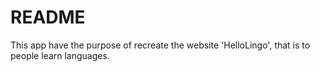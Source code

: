 # README

This app have the purpose of recreate the website 'HelloLingo', that is to people learn languages.
